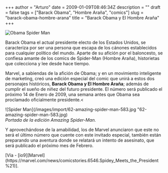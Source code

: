 +++
author = "Arturo"
date = 2009-01-09T08:46:34Z
description = ""
draft = false
tags = ["Barack Obama", "Hombre Araña", "comics"]
slug = "barack-obama-hombre-arana"
title = "Barack Obama y El Hombre Araña"
+++

![Obama Spider Man](/images/import/61-obama-spider-man.jpg "obama spider man")

Barack Obama el actual presidente electo de los Estados Unidos, se caracteriza por ser una persona que escapa de los cánones establecidos para cualquier político del mundo. Aparte de su afición por el baloncesto, se confiesa amante de los comics de Spider-Man (Hombre Araña), historietas que colecciona y lee desde hace tiempo.

Marvel, a sabiendas de la afición de Obama; y en un movimiento inteligente de marketing, creó una edición especial del comic que unirá a estos dos personajes históricos, **Barack Obama y El Hombre Araña**; además de cumplir el sueño de niñez del futuro presidente. El número será publicado el próximo 14 de Enero de 2009, una semana antes que Obama sea proclamado oficialmente presidente.<

![Spider Man](/images/import/62-amazing-spider-man-583.jpg "62-amazing-spider-man-583.jpg)<br /><cite>Portada de la edición Amazing Spider-Man.</cite>

Y aprovechándose de la amabilidad, los de Marvel anunciaron que este no será el último número que cuente con este invitado especial, también están preparando una aventura donde se relatará un intento de asesinato, que será publicado el próximo mes de Febrero.

<p>[Vía - [io9][Marvel](https://marvel.com/news/comicstories.6546.Spidey_Meets_the_President%21)].</p>
